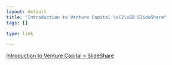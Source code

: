 ```yaml
--- 
layout: default
title: "Introduction to Venture Capital \xC2\xBB SlideShare"
tags: []

type: link

---
```

<a href="http://www.slideshare.net/pricew/introduction-to-venture-capital">Introduction to Venture Capital » SlideShare</a>
